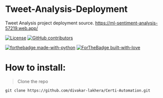 # Tweet-Analysis-Deployment
 Tweet Analysis project deployment source.
 https://ml-sentiment-analysis-57219.web.app/
> 
[![License](http://img.shields.io/:license-mit-blue.svg?style=flat-square)](http://badges.mit-license.org) [![GitHub contributors](https://img.shields.io/github/contributors/Naereen/StrapDown.js.svg)](https://GitHub.com/Naereen/StrapDown.js/graphs/contributors/) 

[![forthebadge made-with-python](http://ForTheBadge.com/images/badges/made-with-python.svg)](https://www.python.org/)
[![ForTheBadge built-with-love](http://ForTheBadge.com/images/badges/built-with-love.svg)](https://GitHub.com/Naereen/)

# How to install:
> Clone the repo 

    git clone https://github.com/divakar-lakhera/Certi-Automation.git

